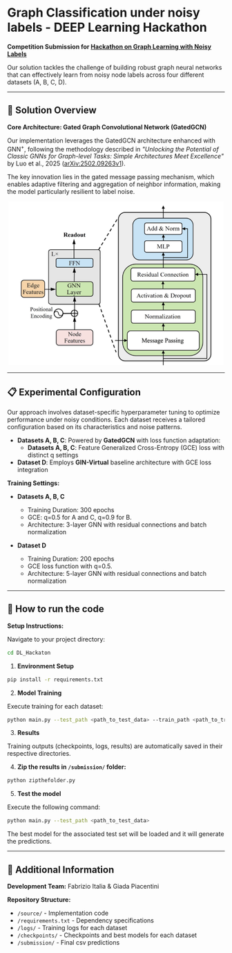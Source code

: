 # Graph Classification under noisy labels - DEEP Learning Hackathon

**Competition Submission for [Hackathon on Graph Learning with Noisy Labels](https://sites.google.com/view/hackathongraphnoisylabels/rules?authuser=0)**

Our solution tackles the challenge of building robust graph neural networks that can effectively learn from noisy node labels across four different datasets (A, B, C, D).

- - -

## 🚀 Solution Overview

**Core Architecture: Gated Graph Convolutional Network (GatedGCN)**

Our implementation leverages the GatedGCN architecture enhanced with GNN<sup>+</sup>, following the methodology described in *"*Unlocking the Potential of Classic GNNs for Graph-level Tasks: Simple Architectures Meet Excellence*"* by Luo et al., 2025 ([arXiv:2502.09263v1](https://arxiv.org/pdf/2502.09263v1)).

The key innovation lies in the gated message passing mechanism, which enables adaptive filtering and aggregation of neighbor information, making the model particularly resilient to label noise.

<div align="center">
    <img src="model.png" width="500">
</div>

- - -

## 📋 Experimental Configuration

Our approach involves dataset-specific hyperparameter tuning to optimize performance under noisy conditions. Each dataset receives a tailored configuration based on its characteristics and noise patterns.

- **Datasets A, B, C**: Powered by **GatedGCN** with loss function adaptation:
  - **Datasets A, B, C**: Feature Generalized Cross-Entropy (GCE) loss with distinct q settings
- **Dataset D**: Employs **GIN-Virtual** baseline architecture with GCE loss integration

**Training Settings:**

- **Datasets A, B, C**
    * Training Duration: 300 epochs
    * GCE: q=0.5 for A and C, q=0.9 for B.
    * Architecture: 3-layer GNN with residual connections and batch normalization

- **Dataset D**
    * Training Duration: 200 epochs
    * GCE loss function with q=0.5.
    * Architecture: 5-layer GNN with residual connections and batch normalization
- - -

## 🔧 How to run the code

**Setup Instructions:**
   
Navigate to your project directory:

``` bash
cd DL_Hackaton
```
1. **Environment Setup**

``` bash
pip install -r requirements.txt
```

2. **Model Training**
   
Execute training for each dataset:

``` bash
python main.py --test_path <path_to_test_data> --train_path <path_to_train_data>
```

3. **Results**
   
Training outputs (checkpoints, logs, results) are automatically saved in their respective directories.

4. **Zip the results in `/submission/` folder:**
``` bash
python zipthefolder.py
```
5. **Test the model**

Execute the following command:
``` bash
python main.py --test_path <path_to_test_data> 
```
The best model for the associated test set will be loaded and it will generate the predictions.
- - -

## 📝 Additional Information

**Development Team:** Fabrizio Italia & Giada Piacentini

**Repository Structure:**

* `/source/` \- Implementation code
* `/requirements.txt` \- Dependency specifications
* `/logs/` \- Training logs for each dataset
* `/checkpoints/` \- Checkpoints and best models for each dataset
* `/submission/` \- Final csv predictions

